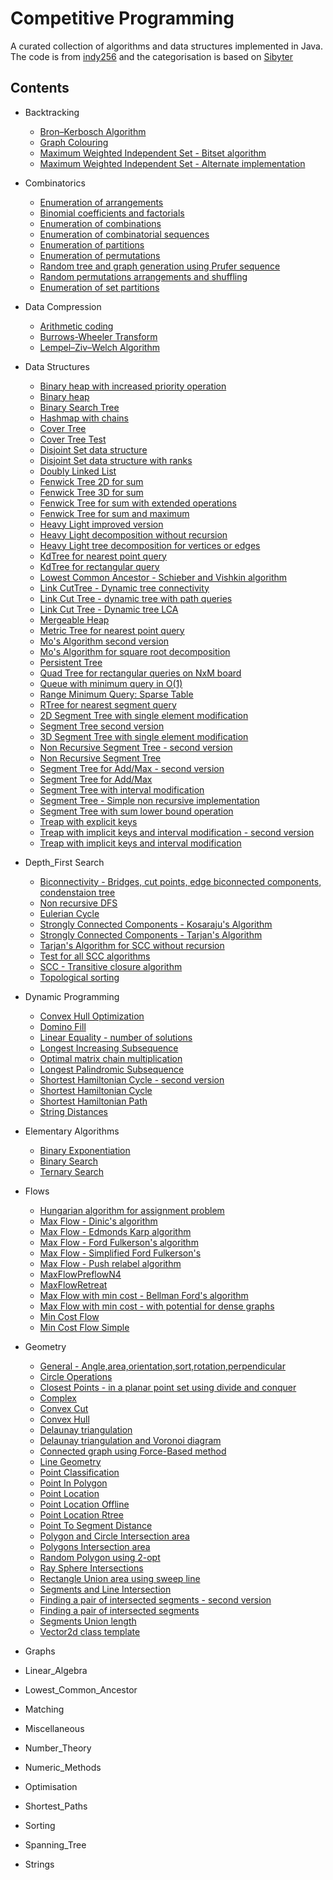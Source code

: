 # Competitive Programming

A curated collection of algorithms and data structures implemented in Java. The code is from [indy256](https://github.com/indy256/codelibrary/tree/master/java/src)
and the categorisation is based on [Sibyter](https://play.google.com/store/apps/details?id=com.izaron.pepperpied)

## Contents

* Backtracking
  * [Bron–Kerbosch Algorithm]()
  * [Graph Colouring]()
  * [Maximum Weighted Independent Set - Bitset algorithm]()
  * [Maximum Weighted Independent Set - Alternate implementation]()
  
* Combinatorics
  * [Enumeration of arrangements]()
  * [Binomial coefficients and factorials]()
  * [Enumeration of combinations]()
  * [Enumeration of combinatorial sequences]()
  * [Enumeration of partitions]()
  * [Enumeration of permutations]()
  * [Random tree and graph generation using Prufer sequence]()
  * [Random permutations arrangements and shuffling]()
  * [Enumeration of set partitions]()
  
* Data Compression
  * [Arithmetic coding]()
  * [Burrows-Wheeler Transform]()
  * [Lempel–Ziv–Welch Algorithm]()
  
* Data Structures
  * [Binary heap with increased priority operation]()
  * [Binary heap]()
  * [Binary Search Tree]()
  * [Hashmap with chains]()
  * [Cover Tree]()
  * [Cover Tree Test]()
  * [Disjoint Set data structure]()
  * [Disjoint Set data structure with ranks]()
  * [Doubly Linked List]()
  * [Fenwick Tree 2D for sum]()
  * [Fenwick Tree 3D for sum]()
  * [Fenwick Tree for sum with extended operations]()
  * [Fenwick Tree for sum and maximum]()
  * [Heavy Light improved version]()
  * [Heavy Light decomposition without recursion]()
  * [Heavy Light tree decomposition for vertices or edges]()
  * [KdTree for nearest point query]()
  * [KdTree for rectangular query]()
  * [Lowest Common Ancestor - Schieber and Vishkin algorithm]()
  * [Link CutTree - Dynamic tree connectivity]()
  * [Link Cut Tree - dynamic tree with path queries]()
  * [Link Cut Tree - Dynamic tree LCA]()
  * [Mergeable Heap]()
  * [Metric Tree for nearest point query]()
  * [Mo's Algorithm second version]()
  * [Mo's Algorithm for square root decomposition]()
  * [Persistent Tree]()
  * [Quad Tree for rectangular queries on NxM board]()
  * [Queue with minimum query in O(1)]()
  * [Range Minimum Query: Sparse Table]()
  * [RTree for nearest segment query]()
  * [2D Segment Tree with single element modification]()
  * [Segment Tree second version]()
  * [3D Segment Tree with single element modification]()
  * [Non Recursive Segment Tree - second version]()
  * [Non Recursive Segment Tree]()
  * [Segment Tree for Add/Max - second version]()
  * [Segment Tree for Add/Max]()
  * [Segment Tree with interval modification]()
  * [Segment Tree - Simple non recursive implementation]()
  * [Segment Tree with sum lower bound operation]()
  * [Treap with explicit keys]()
  * [Treap with implicit keys and interval modification - second version]()
  * [Treap with implicit keys and interval modification]()
  
* Depth_First Search
  * [Biconnectivity - Bridges, cut points, edge biconnected components, condenstaion tree]()
  * [Non recursive DFS]()
  * [Eulerian Cycle]()
  * [Strongly Connected Components - Kosaraju's Algorithm]()
  * [Strongly Connected Components - Tarjan's Algorithm]()
  * [Tarjan's Algorithm for SCC without recursion]()
  * [Test for all SCC algorithms]()
  * [SCC - Transitive closure algorithm]()
  * [Topological sorting]()

* Dynamic Programming
  * [Convex Hull Optimization]()
  * [Domino Fill]()
  * [Linear Equality - number of solutions]()
  * [Longest Increasing Subsequence]()
  * [Optimal matrix chain multiplication]()
  * [Longest Palindromic Subsequence]()
  * [Shortest Hamiltonian Cycle - second version]()
  * [Shortest Hamiltonian Cycle ]()
  * [Shortest Hamiltonian Path]()
  * [String Distances]()
  
* Elementary Algorithms
  * [Binary Exponentiation]()
  * [Binary Search ]()
  * [Ternary Search ]()

* Flows
  * [Hungarian algorithm for assignment problem]()
  * [Max Flow - Dinic's algorithm]()
  * [Max Flow - Edmonds Karp algorithm]()
  * [Max Flow - Ford Fulkerson's algorithm]()
  * [Max Flow - Simplified Ford Fulkerson's]()
  * [Max Flow - Push relabel algorithm]()
  * [MaxFlowPreflowN4]()
  * [MaxFlowRetreat]()
  * [Max Flow with min cost - Bellman Ford's algorithm]()
  * [Max Flow with min cost - with potential for dense graphs]()
  * [Min Cost Flow]()
  * [Min Cost Flow Simple]()

* Geometry
  * [General - Angle,area,orientation,sort,rotation,perpendicular ]()
  * [Circle Operations]()
  * [Closest Points - in a planar point set using divide and conquer]()
  * [Complex]()
  * [Convex Cut]()
  * [Convex Hull]()
  * [Delaunay triangulation]()
  * [Delaunay triangulation and Voronoi diagram]()
  * [Connected graph using Force-Based method]()
  * [Line Geometry]()
  * [Point Classification]()
  * [Point In Polygon]()
  * [Point Location]()
  * [Point Location Offline]()
  * [Point Location Rtree]()
  * [Point To Segment Distance]()
  * [Polygon and Circle Intersection area]()
  * [Polygons Intersection area]()
  * [Random Polygon using 2-opt]()
  * [Ray Sphere Intersections]()
  * [Rectangle Union area using sweep line]()
  * [Segments and Line Intersection]()
  * [Finding a pair of intersected segments - second version]()
  * [Finding a pair of intersected segments]()
  * [Segments Union length]()
  * [Vector2d class template]()
  
* Graphs


* Linear_Algebra
* Lowest_Common_Ancestor
* Matching
* Miscellaneous
* Number_Theory
* Numeric_Methods
* Optimisation
* Shortest_Paths
* Sorting
* Spanning_Tree
* Strings
